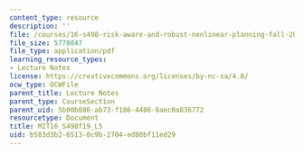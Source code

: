 ```yaml
---
content_type: resource
description: ''
file: /courses/16-s498-risk-aware-and-robust-nonlinear-planning-fall-2019/b583d3b265130c9b2704ed80bf11ed29_MIT16_S498f19_L5.pdf
file_size: 5770847
file_type: application/pdf
learning_resource_types:
- Lecture Notes
license: https://creativecommons.org/licenses/by-nc-sa/4.0/
ocw_type: OCWFile
parent_title: Lecture Notes
parent_type: CourseSection
parent_uid: 5b00b886-ab73-f186-4406-8aec0a836772
resourcetype: Document
title: MIT16_S498f19_L5
uid: b583d3b2-6513-0c9b-2704-ed80bf11ed29
---
```

